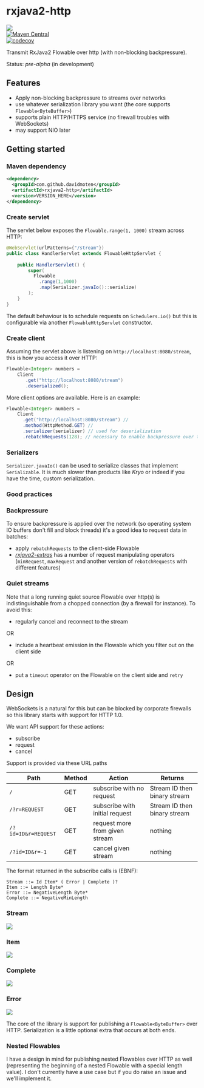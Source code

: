 # rxjava2-http
<a href="https://travis-ci.org/davidmoten/rxjava2-http"><img src="https://travis-ci.org/davidmoten/rxjava2-http.svg"/></a><br/>
[![Maven Central](https://maven-badges.herokuapp.com/maven-central/com.github.davidmoten/rxjava2-http/badge.svg?style=flat)](https://maven-badges.herokuapp.com/maven-central/com.github.davidmoten/rxjava2-http)<br/>
[![codecov](https://codecov.io/gh/davidmoten/rxjava2-http/branch/master/graph/badge.svg)](https://codecov.io/gh/davidmoten/rxjava2-http)

Transmit RxJava2 Flowable over http (with non-blocking backpressure).

Status: *pre-alpha* (in development)

## Features
* Apply non-blocking backpressure to streams over networks
* use whatever serialization library you want (the core supports `Flowable<ByteBuffer>`)
* supports plain HTTP/HTTPS service (no firewall troubles with WebSockets)
* may support NIO later

## Getting started

### Maven dependency
```xml
<dependency>
  <groupId>com.github.davidmoten</groupId>
  <artifactId>rxjava2-http</artifactId>
  <version>VERSION_HERE</version>
</dependency>
```

### Create servlet
The servlet below exposes the `Flowable.range(1, 1000)` stream across HTTP:

```java
@WebServlet(urlPatterns={"/stream"})
public class HandlerServlet extends FlowableHttpServlet {
      
    public HandlerServlet() {
        super(
          Flowable
            .range(1,1000)
            .map(Serializer.javaIo()::serialize)      
        );
    }
}
```
The default behaviour is to schedule requests on `Schedulers.io()` but this is configurable via another `FlowableHttpServlet` constructor.

### Create client
Assuming the servlet above is listening on `http://localhost:8080/stream`, this is how you access it over HTTP:

```java
Flowable<Integer> numbers = 
    Client
       .get("http://localhost:8080/stream")
       .deserialized();
```
More client options are available. Here is an example:

```java
Flowable<Integer> numbers = 
	Client
	  .get("http://localhost:8080/stream") //
	  .method(HttpMethod.GET) // 
	  .serializer(serializer) // used for deserialization
	  .rebatchRequests(128); // necessary to enable backpressure over the network without blocking calls
```

### Serializers

`Serializer.javaIo()` can be used to serialize classes that implement `Serializable`. It is much slower than products like *Kryo* or indeed if you have the time, custom serialization.

### Good practices

### Backpressure
To ensure backpressure is applied over the network (so operating system IO buffers don't fill and block threads) it's a good idea to request data in batches:

* apply `rebatchRequests` to the client-side Flowable
* [*rxjava2-extras*](https://github.com/davidmoten/rxjava2-http) has a number of request manipulating operators (`minRequest`, `maxRequest` and another version of `rebatchRequests` with different features)

### Quiet streams
Note that a long running quiet source Flowable over http(s) is indistinguishable from a chopped connection (by a firewall for instance). To avoid this:

* regularly cancel and reconnect to the stream

OR

* include a heartbeat emission in the Flowable which you filter out on the client side

OR

* put a `timeout` operator on the Flowable on the client side and `retry`

## Design
WebSockets is a natural for this but can be blocked by corporate firewalls so this library starts with support for HTTP 1.0. 

We want API support for these actions:

* subscribe
* request
* cancel

Support is provided via these URL paths

Path | Method | Action | Returns
--- | --- | --- | --
`/`   | GET | subscribe with no request | Stream ID then binary stream
`/?r=REQUEST`|GET | subscribe with initial request | Stream ID then binary stream
`/?id=ID&r=REQUEST` |GET| request more from given stream | nothing
`/?id=ID&r=-1` |GET| cancel given stream | nothing

The format returned in the subscribe calls is (EBNF):

```
Stream ::= Id Item* ( Error | Complete )?
Item ::= Length Byte*
Error ::= NegativeLength Byte*
Complete ::= NegativeMinLength
```

### Stream
<img src="https://raw.githubusercontent.com/davidmoten/rxjava2-http/master/src/doc/Stream.png"/><br/>

### Item
<img src="https://raw.githubusercontent.com/davidmoten/rxjava2-http/master/src/doc/Item.png"/><br/>

### Complete
<img src="https://raw.githubusercontent.com/davidmoten/rxjava2-http/master/src/doc/Complete.png"/><br/>

### Error
<img src="https://raw.githubusercontent.com/davidmoten/rxjava2-http/master/src/doc/Error.png"/><br/>


The core of the library is support for publishing a `Flowable<ByteBuffer>` over HTTP. Serialization is a little optional extra that occurs at both ends.

### Nested Flowables
I have a design in mind for publishing nested Flowables over HTTP as well (representing the beginning of a nested Flowable with a special length value). I don't currently have a use case but if you do raise an issue and we'll implement it.


